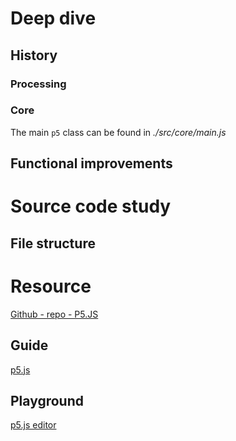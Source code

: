 # Deep dive
## History
### Processing
### Core
The main ```p5``` class can be found in *./src/core/main.js*
## Functional improvements

# Source code study
## File structure
# Resource
[Github - repo - P5.JS](https://github.com/processing/p5.js/)
## Guide
[p5.js](https://p5js.org/get-started/)
## Playground
[p5.js editor](https://editor.p5js.org/)